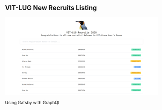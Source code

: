 ## VIT-LUG New Recruits Listing

![Sample Screenshot](.//src/images/screenshot.png "Sample Screenshot")

Using Gatsby with GraphQl